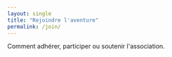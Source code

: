 ```yaml
---
layout: single
title: "Rejoindre l'aventure"
permalink: /join/
---
```

Comment adhérer, participer ou soutenir l'association.
